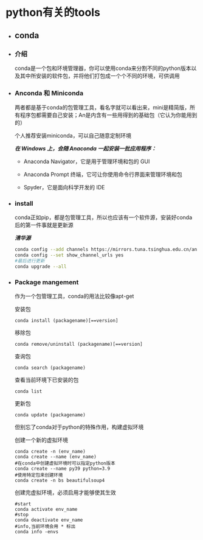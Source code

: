 # python有关的tools

- ## conda

- ### 介绍
    conda是一个包和环境管理器，你可以使用conda来分割不同的python版本以及其中所安装的软件包，并将他们打包成一个个不同的环境，可供调用

- ### Anconda 和 Miniconda

    两者都是基于conda的包管理工具，看名字就可以看出来，mini是精简版，所有程序包都需要自己安装；An是内含有一些用得到的基础包（它认为你能用到的）

    个人推荐安装miniconda，可以自己随意定制环境

    ***在 Windows 上，会随 Anaconda 一起安装一批应用程序：***

  - Anaconda Navigator，它是用于管理环境和包的 GUI

  - Anaconda Prompt 终端，它可让你使用命令行界面来管理环境和包

  - Spyder，它是面向科学开发的 IDE

- ### install
  
    conda正如pip，都是包管理工具，所以也应该有一个软件源，安装好conda后的第一件事就是更新源

    ***清华源***

    ```sh
    conda config --add channels https://mirrors.tuna.tsinghua.edu.cn/anaconda/pkgs/free/
    conda config --set show_channel_urls yes
    #最后进行更新
    conda upgrade --all
    ```

- ### Package mangement

    作为一个包管理工具，conda的用法比较像apt-get

    安装包

    ```shell
    conda install (packagename)[==version]
    ```

    移除包

    ```shell
    conda remove/uninstall (packagename)[==version]
    ```

    查询包

    ```shell
    conda search (packagename)
    ```

    查看当前环境下已安装的包

    ```shell
    conda list
    ```

    更新包

    ```shell
    conda update (packagename)
    ```

    但别忘了conda对于python的特殊作用，构建虚拟环境

    创建一个新的虚拟环境

    ```shell
    conda create -n (env_name)
    conda create --name (env_name)
    #在conda中创建虚拟环境时可以指定python版本
    conda create --name py39 python=3.9
    #使用特定包来创建环境
    conda create -n bs beautifulsoup4
    ```

    创建完虚拟环境，必须启用才能够使其生效

    ```shell
    #start
    conda activate env_name
    #stop
    conda deactivate env_name
    #info,当前环境会用 * 标出
    conda info -envs
    ```